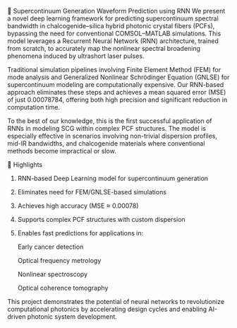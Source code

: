 🧠 Supercontinuum Generation Waveform Prediction using RNN
We present a novel deep learning framework for predicting supercontinuum spectral bandwidth in chalcogenide–silica hybrid photonic crystal fibers (PCFs), bypassing the need for conventional COMSOL–MATLAB simulations. This model leverages a Recurrent Neural Network (RNN) architecture, trained from scratch, to accurately map the nonlinear spectral broadening phenomena induced by ultrashort laser pulses.

Traditional simulation pipelines involving Finite Element Method (FEM) for mode analysis and Generalized Nonlinear Schrödinger Equation (GNLSE) for supercontinuum modeling are computationally expensive. Our RNN-based approach eliminates these steps and achieves a mean squared error (MSE) of just 0.00078784, offering both high precision and significant reduction in computation time.

To the best of our knowledge, this is the first successful application of RNNs in modeling SCG within complex PCF structures. The model is especially effective in scenarios involving non-trivial dispersion profiles, mid-IR bandwidths, and chalcogenide materials where conventional methods become impractical or slow.

📌 Highlights
1. RNN-based Deep Learning model for supercontinuum generation

2. Eliminates need for FEM/GNLSE-based simulations

3. Achieves high accuracy (MSE ≈ 0.00078)

4.  Supports complex PCF structures with custom dispersion

5.  Enables fast predictions for applications in:

     Early cancer detection

     Optical frequency metrology

     Nonlinear spectroscopy

     Optical coherence tomography

This project demonstrates the potential of neural networks to revolutionize computational photonics by accelerating design cycles and enabling AI-driven photonic system development.
